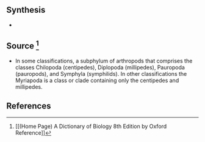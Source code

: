 ## Synthesis
- 
## Source [^1]
- In some classifications, a subphylum of arthropods that comprises the classes Chilopoda (centipedes), Diplopoda (millipedes), Pauropoda (pauropods), and Symphyla (symphilids). In other classifications the Myriapoda is a class or clade containing only the centipedes and millipedes.
## References

[^1]: [[(Home Page) A Dictionary of Biology 8th Edition by Oxford Reference]]